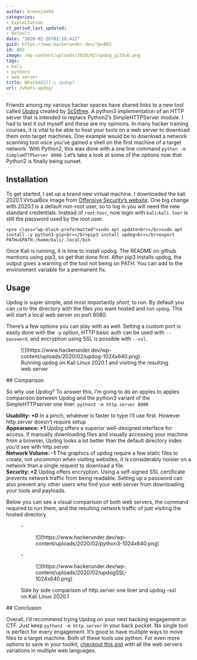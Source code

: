 ```yaml
---
author: Greenjam94
categories:
- Exploitation
ct_period_last_updated:
- default
date: "2020-02-26T02:18:42Z"
guid: https://www.hackerunder.dev/?p=802
id: 802
image: /wp-content/uploads/2020/02/updog_github.png
tags:
- kali
- python3
- web server
title: What&#8217;s Updog?
url: /whats-updog/
---
```


Friends among my various hacker spaces have shared links to a new tool called *[Updog](https://github.com/sc0tfree/updog)* created by [Sc0tfree](https://twitter.com/sc0tfree). A python3 implementation of an HTTP server that is intended to replace Python2’s SimpleHTTPServer module. I had to test it out myself and these are my opinions. In many hacker training courses, it is vital to be able to host your tools on a web server to download them onto target machines. One example would be to download a network scanning tool once you’ve gained a shell on the first machine of a target network. With Python2, this was done with a one line command `python -m SimpleHTTPServer 8000`. Let’s take a look at some of the options now that Python2 is finally being sunset.

## Installation

To get started, I set up a brand new virtual machine. I downloaded the kali 2020.1 VirtualBox image from [Offensive Security’s website](https://www.offensive-security.com/kali-linux-vm-vmware-virtualbox-image-download/). One big change with 2020.1 is a default non-root user, so to log in you will need the new standard credentials. Instead of `root`:`toor`, now login with `kali`:`kali`. `toor` is still the password used by the root user.

```
<pre class="wp-block-preformatted">sudo apt update<br></br>sudo apt install -y python3-pip<br></br>pip3 install updog<br></br>export PATH=$PATH:/home/kali/.local/bin
```

Once Kali is running, it is time to install updog. The README on github mentions using pip3, so get that done first. After pip3 installs updog, the output gives a warning of the tool not being on PATH. You can add to the environment variable for a permanent fix.

## Usage

Updog is super simple, and most importantly *short*, to run. By default you can `cd` to the directory with the files you want hosted and run `updog`. This will start a local web server on port 8080.  
  
There’s a few options you can play with as well. Setting a custom port is easily done with the `-p` option, HTTP basic auth can be used with `--password`, and encryption using SSL is possible with `--ssl`.

<figure class="wp-block-image size-large">![](https://www.hackerunder.dev/wp-content/uploads/2020/02/updog-1024x640.png)<figcaption>Running updog on Kali Linux 2020.1 and visiting the resulting web server</figcaption></figure>## Comparison

So why use Updog? To answer this, I’m going to do an apples to apples comparison between Updog and the python3 variant of the SimpleHTTPserver one liner: `python3 -m http.server 8000`

**Usability: +0** In a pinch, whatever is faster to type I’ll use first. However http.server doesn’t require setup  
**Appearance: +1** Updog offers a superior well-designed interface for access. If manually downloading files and visually accessing your machine from a browser, Updog looks a lot better than the default directory index you’d see with http.server  
**Network Volume: -1** The graphics of updog require a few static files to create, not uncommon when visiting websites, it is considerably noisier on a network than a single request to download a file.  
**Security: +2** Updog offers encryption. Using a self-signed SSL certificate prevents network traffic from being readable. Setting up a password can also prevent any other users who find your web server from downloading your tools and payloads.

Below you can see a visual comparison of both web servers, the command required to run them, and the resulting network traffic of just visiting the hosted directory.

<figure class="wp-block-gallery columns-2 is-cropped">- <figure>![](https://www.hackerunder.dev/wp-content/uploads/2020/02/python3-1024x640.png)</figure>
- <figure>![](https://www.hackerunder.dev/wp-content/uploads/2020/02/updogSSL-1024x640.png)</figure>

<figcaption class="blocks-gallery-caption">Side by side comparison of http.server one liner and updog –ssl on Kali Linux 2020.1</figcaption></figure>## Conclusion

Overall, I’d recommend trying Updog on your next hacking engagement or CTF. Just keep `python3 -m http.server` in your back pocket. No single tool is perfect for every engagement. It’s good to have multiple ways to move files to a target machine. Both of these tools use python. For even more options to save in your toolkit, [checkout this gist](https://gist.github.com/willurd/5720255) with all the web servers variations in multiple web languages.